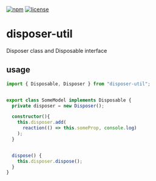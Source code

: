 [![npm](https://img.shields.io/npm/v/disposer-util)](https://www.npmjs.com/package/disposer-util) 
[![license](https://img.shields.io/npm/l/disposer-util)](https://github.com/js2me/disposer-util/blob/master/LICENSE)  

# disposer-util  

Disposer class and Disposable interface  

## usage  

```ts
import { Disposable, Disposer } from "disposer-util";


export class SomeModel implements Disposable {
  private disposer = new Disposer();

  constructor(){
    this.disposer.add(
      reaction(() => this.someProp, console.log)
    );
  }


  dispose() {
    this.disposer.dispose();
  }
}

```